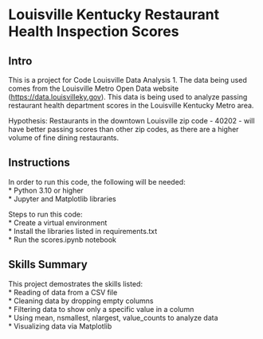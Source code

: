 # Louisville Kentucky Restaurant Health Inspection Scores
## Intro
This is a project for Code Louisville Data Analysis 1. The data being used comes from the Louisville Metro Open Data website (https://data.louisvilleky.gov). This data is being used to analyze passing restaurant health department scores in the Louisville Kentucky Metro area.

Hypothesis: Restaurants in the downtown Louisville zip code - 40202 - will have better passing scores than other zip codes, as there are a higher volume of fine dining restaurants.  

## Instructions
In order to run this code, the following will be needed:  
    * Python 3.10 or higher  
    * Jupyter and Matplotlib libraries

 Steps to run this code:  
    * Create a virtual environment  
    * Install the libraries listed in requirements.txt  
    * Run the scores.ipynb notebook

## Skills Summary
This project demostrates the skills listed:  
    * Reading of data from a CSV file  
    * Cleaning data by dropping empty columns  
    * Filtering data to show only a specific value in a column  
    * Using mean, nsmallest, nlargest, value_counts to analyze data  
    * Visualizing data via Matplotlib

